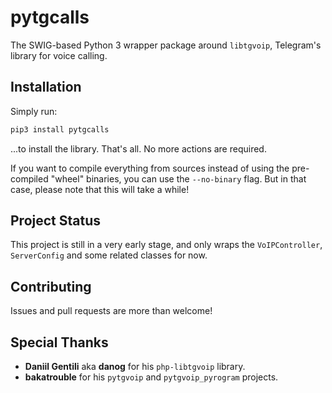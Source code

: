 # pytgcalls

The SWIG-based Python 3 wrapper package around `libtgvoip`, Telegram's library for voice calling.

## Installation

Simply run:

```sh
pip3 install pytgcalls
```

...to install the library. That's all. No more actions are required.

If you want to compile everything from sources instead of using the pre-compiled "wheel" binaries, you can use the `--no-binary` flag. But in that case, please note that this will take a while!

## Project Status

This project is still in a very early stage, and only wraps the `VoIPController`, `ServerConfig` and some related classes for now.

## Contributing

Issues and pull requests are more than welcome!

## Special Thanks

- **Daniil Gentili** aka **danog** for his `php-libtgvoip` library.
- **bakatrouble** for his `pytgvoip` and `pytgvoip_pyrogram` projects.

